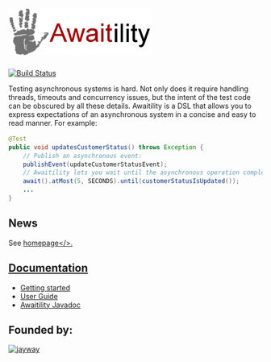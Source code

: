 # ![Awaitility](resources/Awaitility_logo_red_small.png) 
[![Build Status](https://travis-ci.org/jayway/awaitility.svg)](https://travis-ci.org/jayway/awaitility)

Testing asynchronous systems is hard. Not only does it require handling threads, timeouts and concurrency issues, but the intent of the test code can be obscured by all these details. Awaitility is a DSL that allows you to express expectations of an asynchronous system in a concise and easy to read manner. For example:

```java
@Test
public void updatesCustomerStatus() throws Exception {
    // Publish an asynchronous event:
    publishEvent(updateCustomerStatusEvent);
    // Awaitility lets you wait until the asynchronous operation completes:
    await().atMost(5, SECONDS).until(customerStatusIsUpdated());
    ...
}
```


## News

See <a href="https://code.google.com/p/awaitility/">homepage</>.

## Documentation

* [Getting started](https://code.google.com/p/awaitility/wiki/Getting_started)
* [User Guide](https://code.google.com/p/awaitility/wiki/Usage)
* [Awaitility Javadoc](http://awaitility.googlecode.com/svn/tags/1.6.2/apidocs/com/jayway/awaitility/Awaitility.html)


## Founded by:

[![jayway](http://www.arctiquator.com/oppenkallkod/assets/images/jayway_logo.png)](http://www.jayway.com)
